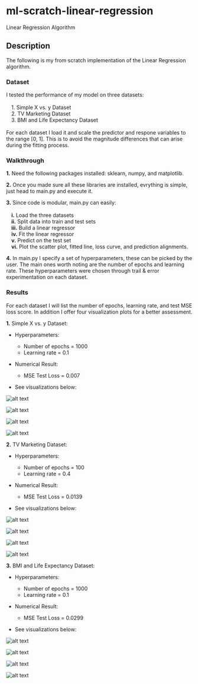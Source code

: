 # ml-scratch-linear-regression
Linear Regression Algorithm

## **Description**
The following is my from scratch implementation of the Linear Regression algorithm.

### **Dataset**

I tested the performance of my model on three datasets:\
\
    &emsp;1. Simple X vs. y Dataset \
    &emsp;2. TV Marketing Dataset \
    &emsp;3. BMI and Life Expectancy Dataset \
\
For each dataset I load it and scale the predictor and respone variables to the range [0, 1]. This is to avoid the magnitude differences that can arise during the fitting process.

### **Walkthrough**

**1.** Need the following packages installed: sklearn, numpy, and matplotlib.

**2.** Once you made sure all these libraries are installed, evrything is simple, just head to main.py and execute it.

**3.** Since code is modular, main.py can easily: \
\
    &emsp;**i.** Load the three datasets \
    &emsp;**ii.** Split data into train and test sets \
    &emsp;**iii.** Build a linear regressor \
    &emsp;**iv.** Fit the linear regressor \
    &emsp;**v.** Predict on the test set \
    &emsp;**vi.** Plot the scatter plot, fitted line, loss curve, and prediction alignments.

**4.** In main.py I specify a set of hyperparameters, these can be picked by the user. The main ones worth noting are the number of epochs and learning rate. These hyperparameters were chosen through trail & error experimentation on each dataset.

### **Results**

For each dataset I will list the number of epochs, learning rate, and test MSE loss score.
In addition I offer four visualization plots for a better assessment.

**1.** Simple X vs. y Dataset:

- Hyperparameters:
     - Number of epochs = 1000
     - Learning rate = 0.1
 
- Numerical Result:
     - MSE Test Loss = 0.007

- See visualizations below:

![alt text](https://github.com/ZainUFarhat/ml-scratch-linear-regression/blob/main/plots/xy/xy_scatter.png?raw=true)

![alt text](https://github.com/ZainUFarhat/ml-scratch-linear-regression/blob/main/plots/xy/xy_loss.png?raw=true)

![alt text](https://github.com/ZainUFarhat/ml-scratch-linear-regression/blob/main/plots/xy/xy_fitted.png?raw=true)

![alt text](https://github.com/ZainUFarhat/ml-scratch-linear-regression/blob/main/plots/xy/xy_alignment.png?raw=true)

**2.** TV Marketing Dataset:

- Hyperparameters:
     - Number of epochs = 100
     - Learning rate = 0.4
 
- Numerical Result:
     - MSE Test Loss = 0.0139

- See visualizations below:

![alt text](https://github.com/ZainUFarhat/ml-scratch-linear-regression/blob/main/plots/tv/tv_scatter.png?raw=true)

![alt text](https://github.com/ZainUFarhat/ml-scratch-linear-regression/blob/main/plots/tv/tv_loss.png?raw=true)

![alt text](https://github.com/ZainUFarhat/ml-scratch-linear-regression/blob/main/plots/tv/tv_fitted.png?raw=true)

![alt text](https://github.com/ZainUFarhat/ml-scratch-linear-regression/blob/main/plots/tv/tv_alignment.png?raw=true)

**3.** BMI and Life Expectancy Dataset:

- Hyperparameters:
     - Number of epochs = 1000
     - Learning rate = 0.1
 
- Numerical Result:
     - MSE Test Loss = 0.0299

- See visualizations below:

![alt text](https://github.com/ZainUFarhat/ml-scratch-linear-regression/blob/main/plots/bmi/bmi_scatter.png?raw=true)

![alt text](https://github.com/ZainUFarhat/ml-scratch-linear-regression/blob/main/plots/bmi/bmi_loss.png?raw=true)

![alt text](https://github.com/ZainUFarhat/ml-scratch-linear-regression/blob/main/plots/bmi/bmi_fitted.png?raw=true)

![alt text](https://github.com/ZainUFarhat/ml-scratch-linear-regression/blob/main/plots/bmi/bmi_alignment.png?raw=true)